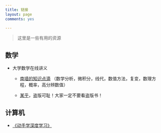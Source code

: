 ```yaml
---
title: 链接
layout: page
comments: yes

---
```


> 这里是一些有用的资源

## 数学
- 大学数学在线讲义

  - [南墙的知识点滴](https://www.nwall.top/) （数学分析，微积分，线代，数值方法，复变，数理方程，概率，高分辨数值）

  - [某乎](https://zhuanlan.zhihu.com/p/623177206)，盗版可耻！大家一定不要看盗版书！

## 计算机

- [《动手学深度学习》](https://zh.d2l.ai/ "《动手学深度学习》")
